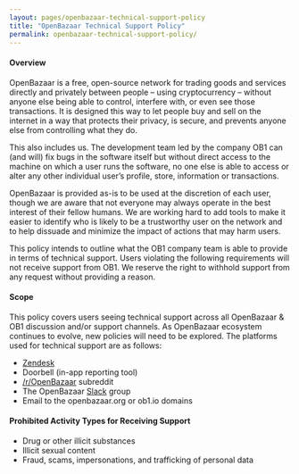 ```yaml
---
layout: pages/openbazaar-technical-support-policy
title: "OpenBazaar Technical Support Policy"
permalink: openbazaar-technical-support-policy/
---
```


#### Overview

OpenBazaar is a free, open-source network for trading goods and services directly and privately between people – using cryptocurrency – without anyone else being able to control, interfere with, or even see those transactions. It is designed this way to let people buy and sell on the internet in a way that protects their privacy, is secure, and prevents anyone else from controlling what they do.

This also includes us. The development team led by the company OB1 can (and will) fix bugs in the software itself but without direct access to the machine on which a user runs the software, no one else is able to access or alter any other individual user’s profile, store, information or transactions.

OpenBazaar is provided as-is to be used at the discretion of each user, though we are aware that not everyone may always operate in the best interest of their fellow humans. We are working hard to add tools to make it easier to identify who is likely to be a trustworthy user on the network and to help dissuade and minimize the impact of actions that may harm users.

This policy intends to outline what the OB1 company team is able to provide in terms of technical support. Users violating the following requirements will not receive support from OB1. We reserve the right to withhold support from any request without providing a reason.

#### Scope

This policy covers users seeing technical support across all OpenBazaar & OB1 discussion and/or support channels. As OpenBazaar ecosystem continues to evolve, new policies will need to be explored. The platforms used for technical support are as follows:

- [Zendesk](https://openbazaar.zendesk.com/hc/en-us)
- Doorbell (in-app reporting tool)
- [/r/OpenBazaar](https://reddit.com/r/openbazaar) subreddit
- The OpenBazaar [Slack](https://openbazaar.org/slack) group
- Email to the openbazaar.org or ob1.io domains
 
#### Prohibited Activity Types for Receiving Support

- Drug or other illicit substances
- Illicit sexual content
- Fraud, scams, impersonations, and trafficking of personal data